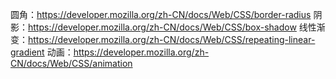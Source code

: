 圆角：https://developer.mozilla.org/zh-CN/docs/Web/CSS/border-radius
阴影：https://developer.mozilla.org/zh-CN/docs/Web/CSS/box-shadow
线性渐变：https://developer.mozilla.org/zh-CN/docs/Web/CSS/repeating-linear-gradient
动画：https://developer.mozilla.org/zh-CN/docs/Web/CSS/animation
